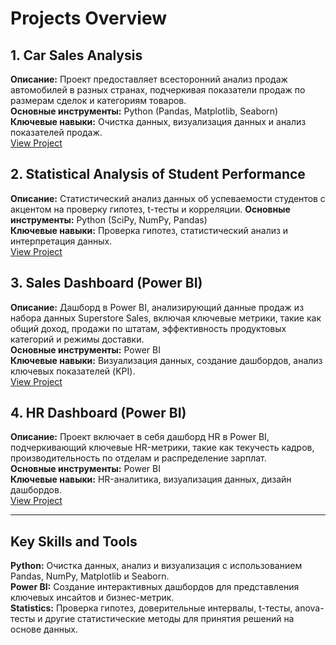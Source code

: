# Projects Overview

## 1. Car Sales Analysis
**Описание:** Проект предоставляет всесторонний анализ продаж автомобилей в разных странах, подчеркивая показатели продаж по размерам сделок и категориям товаров.  
**Основные инструменты:** Python (Pandas, Matplotlib, Seaborn)  
**Ключевые навыки:** Очистка данных, визуализация данных и анализ показателей продаж.  
[View Project](https://github.com/Z1pik0/Data-analytics/tree/main/1.%20Visualization%20(Python))

## 2. Statistical Analysis of Student Performance
**Описание:** Статистический анализ данных об успеваемости студентов с акцентом на проверку гипотез, t-тесты и корреляции.
**Основные инструменты:** Python (SciPy, NumPy, Pandas)  
**Ключевые навыки:** Проверка гипотез, статистический анализ и интерпретация данных.    
[View Project](https://github.com/Z1pik0/Data-analytics/tree/main/2.%20Statistical%20analysis%20(Python))

## 3. Sales Dashboard (Power BI)
**Описание:** Дашборд в Power BI, анализирующий данные продаж из набора данных Superstore Sales, включая ключевые метрики, такие как общий доход, продажи по штатам, эффективность продуктовых категорий и режимы доставки.  
**Основные инструменты:** Power BI  
**Ключевые навыки:** Визуализация данных, создание дашбордов, анализ ключевых показателей (KPI).     
[View Project](https://github.com/Z1pik0/Data-analytics/tree/main/3.%20Dashboard-Sales%20(Power%20BI))

## 4. HR Dashboard (Power BI)
**Описание:** Проект включает в себя дашборд HR в Power BI, подчеркивающий ключевые HR-метрики, такие как текучесть кадров, производительность по отделам и распределение зарплат.  
**Основные инструменты:** Power BI  
**Ключевые навыки:** HR-аналитика, визуализация данных, дизайн дашбордов.    
[View Project](https://github.com/Z1pik0/Data-analytics/tree/main/4.%20Dashboard-HR%20(Power%20BI))

---

## Key Skills and Tools

**Python:** Очистка данных, анализ и визуализация с использованием Pandas, NumPy, Matplotlib и Seaborn.  
**Power BI:** Создание интерактивных дашбордов для представления ключевых инсайтов и бизнес-метрик.   
**Statistics:** Проверка гипотез, доверительные интервалы, t-тесты, anova-тесты и другие статистические методы для принятия решений на основе данных.
